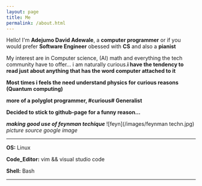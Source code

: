 ```yaml
---
layout: page
title: Me
permalink: /about.html
---
```


Hello! I'm **Adejumo David Adewale**, a **computer programmer** or if you would prefer **Software Engineer** obessed with **CS** and also a **pianist**

My interest are in Computer science, (AI) math and everything the tech community have to offer... i am naturally curious.**i have the tendency to read just about anything that has the word computer attached to it**

>
**Most times i feels the need understand physics for curious reasons (Quantum computing)**
>
**more of a polyglot programmer, #curious# Generalist**

**Decided to stick to github-page for a funny reason...**

 ***making good use of feynman techique***
![feyn](/images/feynman techn.jpg) 
        *picture source google image*

------------------------------------------

**OS:** Linux<br>

**Code_Editor:** vim && visual studio code

**Shell:** Bash

------------------------------------------

